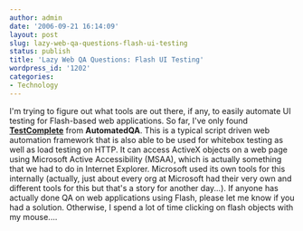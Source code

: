```yaml
---
author: admin
date: '2006-09-21 16:14:09'
layout: post
slug: lazy-web-qa-questions-flash-ui-testing
status: publish
title: 'Lazy Web QA Questions: Flash UI Testing'
wordpress_id: '1202'
categories:
- Technology
---
```


I'm trying to figure out what tools are out there, if any, to easily
automate UI testing for Flash-based web applications. So far, I've only
found [**TestComplete**](http://automatedqa.com/products/testcomplete/)
from **AutomatedQA**. This is a typical script driven web automation
framework that is also able to be used for whitebox testing as well as
load testing on HTTP. It can access ActiveX objects on a web page using
Microsoft Active Accessibility (MSAA), which is actually something that
we had to do in Internet Explorer. Microsoft used its own tools for this
internally (actually, just about every org at Microsoft had their very
own and different tools for this but that's a story for another day...).
If anyone has actually done QA on web applications using Flash, please
let me know if you had a solution. Otherwise, I spend a lot of time
clicking on flash objects with my mouse....
